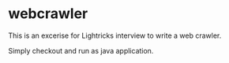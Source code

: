 # webcrawler

This is an excerise for Lightricks interview to write a web crawler.

Simply checkout and run as java application.
